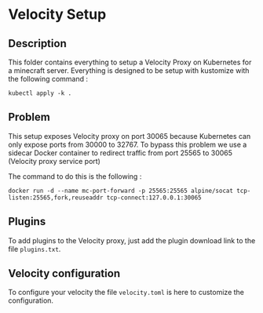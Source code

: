 # Velocity Setup

## Description

This folder contains everything to setup a Velocity Proxy on Kubernetes for a minecraft server.
Everything is designed to be setup with kustomize with the following command :

`kubectl apply -k .`

## Problem

This setup exposes Velocity proxy on port 30065 because Kubernetes can only expose ports from 30000 to 32767.
To bypass this problem we use a sidecar Docker container to redirect traffic from port 25565 to 30065 (Velocity proxy service port)

The command to do this is the following :

`docker run -d --name mc-port-forward -p 25565:25565 alpine/socat tcp-listen:25565,fork,reuseaddr tcp-connect:127.0.0.1:30065`

## Plugins

To add plugins to the Velocity proxy, just add the plugin download link to the file `plugins.txt`.

## Velocity configuration

To configure your velocity the file `velocity.toml` is here to customize the configuration.